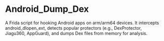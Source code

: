 # Android_Dump_Dex
A Frida script for hooking Android apps on arm/arm64 devices. It intercepts android_dlopen_ext, detects popular protectors (e.g., DexProtector, Jiagu360, AppGuard), and dumps Dex files from memory for analysis.
